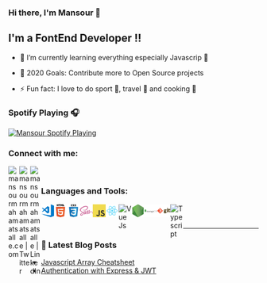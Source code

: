 ### Hi there, I'm Mansour 👋



## I'm a FontEnd Developer !!

- 🌱 I’m currently learning everything especially Javascrip 🙌
- 🥅 2020 Goals: Contribute more to Open Source projects

- ⚡ Fun fact: I love to do sport 🥋, travel 🛫 and cooking 🧆



### Spotify Playing 🎧

[<img src="https://cdn.worldvectorlogo.com/logos/spotify-1.svg" alt="Mansour Spotify Playing" width="350" />](https://open.spotify.com/playlist/6uLpdsLbJKkS4GKYRhUVky?si=5e40584ecbaf4b09)

### Connect with me:

[<img align="left" alt="mansourmahamatsalle.com" width="22px" src="https://cdn.worldvectorlogo.com/logos/google-earth-2.svg" />][website]
[<img align="left" alt="mansourmahamatsalle | Twitter" width="22px" src="https://cdn.worldvectorlogo.com/logos/twitter-3.svg" />][twitter]
[<img align="left" alt="mansourmahamatsalle | LinkedIn" width="22px" src="https://cdn.worldvectorlogo.com/logos/linkedin-icon-2.svg" />][linkedin]

<br />

### Languages and Tools:

<img align="left" alt="Visual Studio Code" width="26px" src="https://raw.githubusercontent.com/github/explore/80688e429a7d4ef2fca1e82350fe8e3517d3494d/topics/visual-studio-code/visual-studio-code.png" />
<img align="left" alt="HTML5" width="26px" src="https://raw.githubusercontent.com/github/explore/80688e429a7d4ef2fca1e82350fe8e3517d3494d/topics/html/html.png" />
<img align="left" alt="CSS3" width="26px" src="https://raw.githubusercontent.com/github/explore/80688e429a7d4ef2fca1e82350fe8e3517d3494d/topics/css/css.png" />
<img align="left" alt="Sass" width="26px" src="https://raw.githubusercontent.com/github/explore/80688e429a7d4ef2fca1e82350fe8e3517d3494d/topics/sass/sass.png" />
<img align="left" alt="JavaScript" width="26px" src="https://raw.githubusercontent.com/github/explore/80688e429a7d4ef2fca1e82350fe8e3517d3494d/topics/javascript/javascript.png" />
<img align="left" alt="React" width="26px" src="https://raw.githubusercontent.com/github/explore/80688e429a7d4ef2fca1e82350fe8e3517d3494d/topics/react/react.png" />

<img align="left" alt="Vue Js" width="26px" src="https://cdn.worldvectorlogo.com/logos/vue-9.svg" />
<img align="left" alt="Node.js" width="26px" src="https://raw.githubusercontent.com/github/explore/80688e429a7d4ef2fca1e82350fe8e3517d3494d/topics/nodejs/nodejs.png" />

<img align="left" alt="MongoDB" width="26px" src="https://raw.githubusercontent.com/github/explore/80688e429a7d4ef2fca1e82350fe8e3517d3494d/topics/mongodb/mongodb.png" />
<img align="left" alt="Git" width="26px" src="https://raw.githubusercontent.com/github/explore/80688e429a7d4ef2fca1e82350fe8e3517d3494d/topics/git/git.png" />

<img align="left" alt="Typescript" width="26px" src="https://cdn.worldvectorlogo.com/logos/typescript.svg" />

<br />
<br />



---

### 📕 Latest Blog Posts

<!-- BLOG-POST-LIST:START -->
- [Javascript Array Cheatsheet](https://mahamat-salle-mansour-blog.netlify.app/Cheatsheet-Array-Javascript)
- [Authentication with Express & JWT](https://mahamat-salle-mansour-blog.netlify.app/Node.js-API-Authentication-With-JWT-Tutorial)
<!-- BLOG-POST-LIST:END -->




[website]: https://mansour-mahamat-salle.netlify.app/
[twitter]: https://twitter.com/Mans_JS
[linkedin]: https://www.linkedin.com/in/mansour-mahamat-salle-138b73138/
